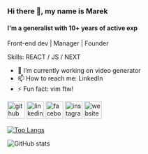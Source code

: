 ### Hi there 👋, my name is Marek
#### I'm a generalist with 10+ years of active exp
Front-end dev | Manager | Founder

Skills: REACT / JS / NEXT 

- 🔭 I’m currently working on video generator 
- 📫 How to reach me: LinkedIn 
- ⚡ Fun fact: vim ftw! 


[<img src='https://cdn.jsdelivr.net/npm/simple-icons@3.0.1/icons/github.svg' alt='github' height='40'>](https://github.com/https://github.com/shynsky)  [<img src='https://cdn.jsdelivr.net/npm/simple-icons@3.0.1/icons/linkedin.svg' alt='linkedin' height='40'>](https://www.linkedin.com/in/https://www.linkedin.com/in/marekwituszynski//)  [<img src='https://cdn.jsdelivr.net/npm/simple-icons@3.0.1/icons/facebook.svg' alt='facebook' height='40'>](https://www.facebook.com/https://www.facebook.com/witusha/)  [<img src='https://cdn.jsdelivr.net/npm/simple-icons@3.0.1/icons/instagram.svg' alt='instagram' height='40'>](https://www.instagram.com/https://www.instagram.com/marekw//)  [<img src='https://cdn.jsdelivr.net/npm/simple-icons@3.0.1/icons/icloud.svg' alt='website' height='40'>](shynsky.com)  

[![Top Langs](https://github-readme-stats.vercel.app/api/top-langs/?username=https://github.com/shynsky)](https://github.com/anuraghazra/github-readme-stats)

![GitHub stats](https://github-readme-stats.vercel.app/api?username=https://github.com/shynsky&show_icons=true)  

